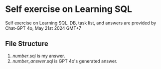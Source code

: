 # Self exercise on Learning SQL

Self exercise on Learning SQL. DB, task list, and answers are provided by Chat-GPT 4o, May 21st 2024 GMT+7

## File Structure
1. _number_.sql is my answer.
2. _number\_answer_.sql is GPT 4o's generated answer.
